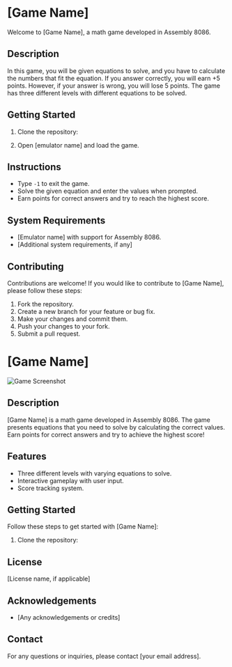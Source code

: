 # [Game Name]

Welcome to [Game Name], a math game developed in Assembly 8086.

## Description
In this game, you will be given equations to solve, and you have to calculate the numbers that fit the equation. If you answer correctly, you will earn +5 points. However, if your answer is wrong, you will lose 5 points. The game has three different levels with different equations to be solved.

## Getting Started
1. Clone the repository:

2. Open [emulator name] and load the game.

## Instructions
- Type `-1` to exit the game.
- Solve the given equation and enter the values when prompted.
- Earn points for correct answers and try to reach the highest score.

## System Requirements
- [Emulator name] with support for Assembly 8086.
- [Additional system requirements, if any]

## Contributing
Contributions are welcome! If you would like to contribute to [Game Name], please follow these steps:
1. Fork the repository.
2. Create a new branch for your feature or bug fix.
3. Make your changes and commit them.
4. Push your changes to your fork.
5. Submit a pull request.




# [Game Name]

![Game Screenshot](game_screenshot.png)

## Description
[Game Name] is a math game developed in Assembly 8086. The game presents equations that you need to solve by calculating the correct values. Earn points for correct answers and try to achieve the highest score!

## Features
- Three different levels with varying equations to solve.
- Interactive gameplay with user input.
- Score tracking system.

## Getting Started
Follow these steps to get started with [Game Name]:

1. Clone the repository:


## License
[License name, if applicable]

## Acknowledgements
- [Any acknowledgements or credits]

## Contact
For any questions or inquiries, please contact [your email address].

